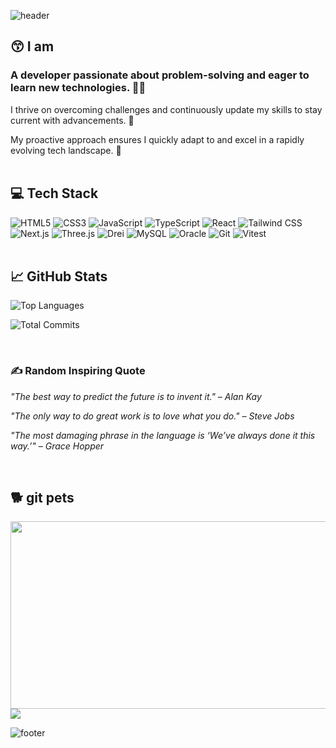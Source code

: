 ![header](https://capsule-render.vercel.app/api?type=waving&height=300&color=gradient&text=%20%20%20Shin%20Myung%20Hee&reversal=false&fontSize=50&desc=Frontend%20Developer&descSize=20&descAlignY=33&animation=fadeIn&fontAlignY=45)

## 😙 I am
### A developer passionate about problem-solving and eager to learn new technologies. 🧑‍💻

I thrive on overcoming challenges and continuously update my skills to stay current with advancements. 💃

My proactive approach ensures I quickly adapt to and excel in a rapidly evolving tech landscape. 🌻
<br>
<br>
## 💻 Tech Stack
![HTML5](https://img.shields.io/badge/HTML5-E34F26?style=for-the-badge&logo=html5&logoColor=white)
![CSS3](https://img.shields.io/badge/CSS3-1572B6?style=for-the-badge&logo=css3&logoColor=white)
![JavaScript](https://img.shields.io/badge/JavaScript-F7DF1E?style=for-the-badge&logo=javascript&logoColor=black)
![TypeScript](https://img.shields.io/badge/TypeScript-3178C6?style=for-the-badge&logo=typescript&logoColor=white)
![React](https://img.shields.io/badge/React-61DAFB?style=for-the-badge&logo=react&logoColor=white)
![Tailwind CSS](https://img.shields.io/badge/Tailwind%20CSS-06B6D4?style=for-the-badge&logo=tailwindcss&logoColor=white)
![Next.js](https://img.shields.io/badge/Next.js-000000?style=for-the-badge&logo=next.js&logoColor=white)
![Three.js](https://img.shields.io/badge/Three.js-000000?style=for-the-badge&logo=three.js&logoColor=white)
![Drei](https://img.shields.io/badge/Drei-000000?style=for-the-badge&logo=react&logoColor=white)
![MySQL](https://img.shields.io/badge/MySQL-4479A1?style=for-the-badge&logo=mysql&logoColor=white)
![Oracle](https://img.shields.io/badge/Oracle-F80000?style=for-the-badge&logo=oracle&logoColor=white)
![Git](https://img.shields.io/badge/Git-F05032?style=for-the-badge&logo=git&logoColor=white)
![Vitest](https://img.shields.io/badge/Vitest-333?style=for-the-badge&logo=vitest&logoColor=blue)
<br>
<br>
## 📈 GitHub Stats
![Top Languages](https://github-readme-stats.vercel.app/api/top-langs/?username=mh0223&hide_title=true&layout=compact&hide_border=true)

![Total Commits](https://github-readme-stats.vercel.app/api?username=mh0223&count_private=true&show_icons=true&hide=prs&hide_title=true&hide_border=true)

<br>

### ✍️ Random Inspiring Quote

<div align="left">
  <p><i>"The best way to predict the future is to invent it." – Alan Kay</i></p>
  <p><i>"The only way to do great work is to love what you do." – Steve Jobs</i></p>
  <p><i>"The most damaging phrase in the language is ‘We’ve always done it this way.’" – Grace Hopper</i></p>
</div>
<br>

## 🐕 git pets
<a href="https://github.com/devxb/gitanimals">
<img
  src="https://render.gitanimals.org/farms/mh0223"
  width="600"
  height="300"
/>
</a>

<br>

<a href="https://hhpluscertificateofcompletion.oopy.io/">
  <img src="https://static.spartacodingclub.kr/hanghae99/plus/completion/badge_black.svg" />
</a>

![footer](https://capsule-render.vercel.app/api?type=waving&height=200&color=gradient&section=footer)
